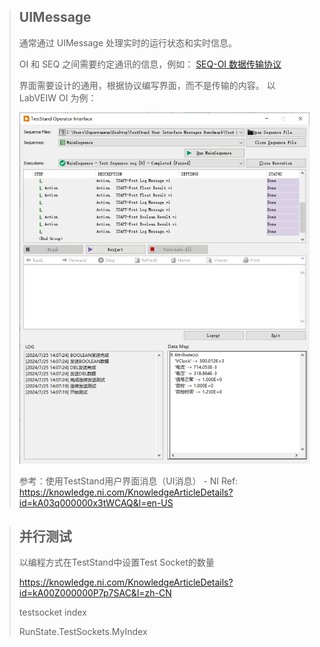 > ## UIMessage
>
> 通常通过 UIMessage 处理实时的运行状态和实时信息。
>
> OI 和 SEQ 之间需要约定通讯的信息，例如：
> [SEQ-OI 数据传输协议](SEQ-OI%20数据传输协议.docx)
>
> 界面需要设计的通用，根据协议编写界面，而不是传输的内容。 以 LabVEIW OI 为例：
> 
> ![image](截图.png)
>
> 参考：使用TestStand用户界面消息（UI消息） - NI
> Ref: https://knowledge.ni.com/KnowledgeArticleDetails?id=kA03q000000x3tWCAQ&l=en-US


> ## 并行测试
>
> 以编程方式在TestStand中设置Test Socket的数量
> 
> https://knowledge.ni.com/KnowledgeArticleDetails?id=kA00Z000000P7p7SAC&l=zh-CN
>
> testsocket index
> 
> RunState.TestSockets.MyIndex
>

